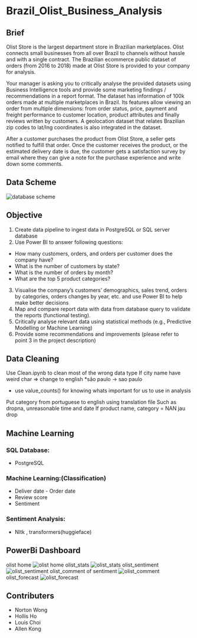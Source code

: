 # Brazil_Olist_Business_Analysis

## Brief
Olist Store is the largest department store in Brazilian marketplaces. Olist connects small businesses from all over Brazil to channels without hassle and with a single contract. The Brazilian ecommerce public dataset of orders (from 2016 to 2018) made at Olist Store is provided to your company for analysis.

Your manager is asking you to critically analyse the provided datasets using Business Intelligence tools and provide some marketing findings / recommendations in a report format. The dataset has information of 100k orders made at multiple marketplaces in Brazil. Its features allow viewing an order from multiple dimensions: from order status, price, payment and freight performance to customer location, product attributes and finally reviews written by customers. A geolocation dataset that relates Brazilian zip codes to lat/lng coordinates is also integrated in the dataset.

After a customer purchases the product from Olist Store, a seller gets notified to fulfill that order. Once the customer receives the product, or the estimated delivery date is due, the customer gets a satisfaction survey by email where they can give a note for the purchase experience and write down some comments.

## Data Scheme
![database scheme](https://user-images.githubusercontent.com/112676063/205305572-374e80cd-da25-47d9-b03a-f716d0872d45.png)

## Objective
1. Create data pipeline to ingest data in PostgreSQL or SQL server database
2. Use Power BI to answer following questions:
  * How many customers, orders, and orders per customer does the company have?
  * What is the number of customers by state?
  * What is the number of orders by month?
  * What are the top 5 product categories?
3. Visualise the company’s customers’ demographics, sales trend, orders by categories, orders changes by year, etc. and use Power BI to help make better decisions
4. Map and compare report data with data from database query to validate the reports (functional testing).
5. Critically analyse relevant data using statistical methods (e.g., Predictive Modelling or Machine Learning)
6. Provide some recommendations and improvements (please refer to point 3 in the project description)

## Data Cleaning
Use Clean.ipynb to clean most of the wrong data type
If city name have weird char => change to english
*são paulo -> sao paulo
* use value_counts() for knowing whats important for us to use in analysis

Put category from portuguese to english using translation file 
Such as dropna, unreasonable time and date
If product name, category = NAN jau drop

## Machine Learning
  
### SQL Database:
* PostgreSQL
 
### Machine Learning:(Classification)
* Deliver date - Order date
* Review score
* Sentiment 

### Sentiment Analysis:
* Nltk , transformers(huggieface)

## PowerBi Dashboard
olist home
![olist home](https://user-images.githubusercontent.com/112676063/205306712-ab8e4128-9b15-463e-ac1a-37abdc1e1ecf.png)
olist_stats
![olist_stats](https://user-images.githubusercontent.com/112676063/205306770-307e820a-f5ef-445a-81c5-b209232f923d.png)
olist_sentiment
![olist_sentiment](https://user-images.githubusercontent.com/112676063/205306785-dc71065d-2b11-4f32-b242-24b8accb9c82.png)
olist_comment of sentiment
![olist_comment](https://user-images.githubusercontent.com/112676063/205306800-5f65d683-af69-4639-a2d0-8aa1d488c866.png)
olist_forecast
![olist_forecast](https://user-images.githubusercontent.com/112676063/205306811-3224ce77-0ec2-45f6-b68a-2ef0e98ea0d4.png)

## Contributers
- Norton Wong
- Hollis Ho
- Louis Choi
- Allen Kong
